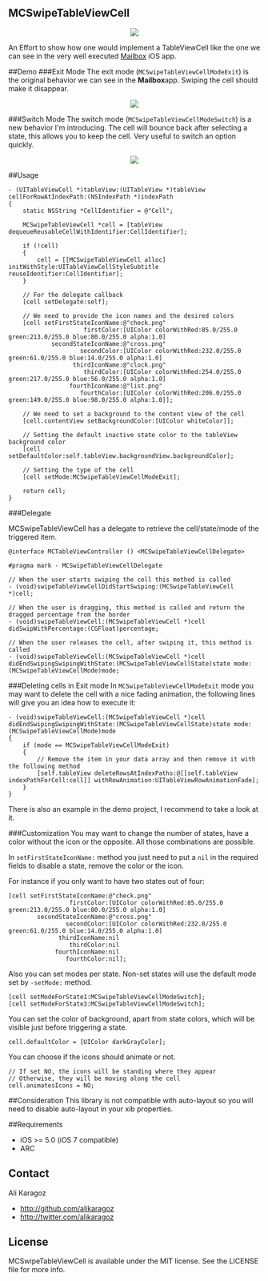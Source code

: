 MCSwipeTableViewCell
--------------------

<p align="center"><img src="https://raw.github.com/alikaragoz/MCSwipeTableViewCell/master/github-assets/mcswipe-front.png"/></p>

An Effort to show how one would implement a TableViewCell like the one we can see in the very well executed [Mailbox](http://www.mailboxapp.com/) iOS app. 

##Demo
###Exit Mode
The exit mode (`MCSwipeTableViewCellModeExit`) is the original behavior we can see in the **Mailbox**app. Swiping the cell should make it disappear.

<p align="center"><img src="https://raw.github.com/alikaragoz/MCSwipeTableViewCell/master/github-assets/mcswipe-exit.gif"/></p>

###Switch Mode
The switch mode (`MCSwipeTableViewCellModeSwitch`) is a new behavior I'm introducing. The cell will bounce back after selecting a state, this allows you to keep the cell. Very useful to switch an option quickly.

<p align="center"><img src="https://raw.github.com/alikaragoz/MCSwipeTableViewCell/master/github-assets/mcswipe-switch.gif"/></p>

##Usage

```objc
- (UITableViewCell *)tableView:(UITableView *)tableView cellForRowAtIndexPath:(NSIndexPath *)indexPath
{
    static NSString *CellIdentifier = @"Cell";
        
    MCSwipeTableViewCell *cell = [tableView dequeueReusableCellWithIdentifier:CellIdentifier];
    
    if (!cell)
    {
        cell = [[MCSwipeTableViewCell alloc] initWithStyle:UITableViewCellStyleSubtitle reuseIdentifier:CellIdentifier];
    }
    
    // For the delegate callback
    [cell setDelegate:self];
    
    // We need to provide the icon names and the desired colors
    [cell setFirstStateIconName:@"check.png"
                     firstColor:[UIColor colorWithRed:85.0/255.0 green:213.0/255.0 blue:80.0/255.0 alpha:1.0]
            secondStateIconName:@"cross.png"
                    secondColor:[UIColor colorWithRed:232.0/255.0 green:61.0/255.0 blue:14.0/255.0 alpha:1.0]
                  thirdIconName:@"clock.png"
                     thirdColor:[UIColor colorWithRed:254.0/255.0 green:217.0/255.0 blue:56.0/255.0 alpha:1.0]
                 fourthIconName:@"list.png"
                    fourthColor:[UIColor colorWithRed:206.0/255.0 green:149.0/255.0 blue:98.0/255.0 alpha:1.0]];
    
    // We need to set a background to the content view of the cell
    [cell.contentView setBackgroundColor:[UIColor whiteColor]];
    
    // Setting the default inactive state color to the tableView background color
    [cell setDefaultColor:self.tableView.backgroundView.backgroundColor];
    
    // Setting the type of the cell
	[cell setMode:MCSwipeTableViewCellModeExit];
    
    return cell;
}	
```

###Delegate

MCSwipeTableViewCell has a delegate to retrieve the cell/state/mode of the triggered item.

```objc
@interface MCTableViewController () <MCSwipeTableViewCellDelegate>
```

```objc
#pragma mark - MCSwipeTableViewCellDelegate

// When the user starts swiping the cell this method is called
- (void)swipeTableViewCellDidStartSwiping:(MCSwipeTableViewCell *)cell;

// When the user is dragging, this method is called and return the dragged percentage from the border
- (void)swipeTableViewCell:(MCSwipeTableViewCell *)cell didSwipWithPercentage:(CGFloat)percentage;

// When the user releases the cell, after swiping it, this method is called
- (void)swipeTableViewCell:(MCSwipeTableViewCell *)cell didEndSwipingSwipingWithState:(MCSwipeTableViewCellState)state mode:(MCSwipeTableViewCellMode)mode;

```

###Deleting cells in Exit mode
In `MCSwipeTableViewCellModeExit` mode you may want to delete the cell with a nice fading animation, the following lines will give you an idea how to execute it:

```objc
- (void)swipeTableViewCell:(MCSwipeTableViewCell *)cell didEndSwipingSwipingWithState:(MCSwipeTableViewCellState)state mode:(MCSwipeTableViewCellMode)mode
{    
    if (mode == MCSwipeTableViewCellModeExit)
    {
		// Remove the item in your data array and then remove it with the following method
        [self.tableView deleteRowsAtIndexPaths:@[[self.tableView indexPathForCell:cell]] withRowAnimation:UITableViewRowAnimationFade];
    }
}
```
There is also an example in the demo project, I recommend to take a look at it.

###Customization
You may want to change the number of states, have a color without the icon or the opposite. All those combinations are possible.

In `setFirstStateIconName:` method you just need to put a `nil` in the required fields to disable a state, remove the color or the icon. 

For instance if you only want to have two states out of four:

```objc
[cell setFirstStateIconName:@"check.png"
				 firstColor:[UIColor colorWithRed:85.0/255.0 green:213.0/255.0 blue:80.0/255.0 alpha:1.0]
		secondStateIconName:@"cross.png"
				secondColor:[UIColor colorWithRed:232.0/255.0 green:61.0/255.0 blue:14.0/255.0 alpha:1.0]
			  thirdIconName:nil
				 thirdColor:nil
			 fourthIconName:nil
				fourthColor:nil];
```
Also you can set modes per state. Non-set states will use the default mode set by `-setMode:` method.

```objc
[cell setModeForState1:MCSwipeTableViewCellModeSwitch];
[cell setModeForState3:MCSwipeTableViewCellModeSwitch];
```

You can set the color of background, apart from state colors, which will be visible just before triggering a state.

```objc
cell.defaultColor = [UIColor darkGrayColor];
```

You can choose if the icons should animate or not.

```objc
// If set NO, the icons will be standing where they appear
// Otherwise, they will be moving along the cell
cell.animatesIcons = NO;
```

##Consideration
This library is not compatible with auto-layout so you will need to disable auto-layout in your xib properties.

##Requirements
- iOS >= 5.0 (iOS 7 compatible)
- ARC

## Contact

Ali Karagoz

- http://github.com/alikaragoz
- http://twitter.com/alikaragoz

## License

MCSwipeTableViewCell is available under the MIT license. See the LICENSE file for more info.
